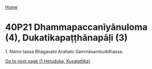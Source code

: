 
[Home](/)

# 40P21 Dhammapaccanīyānuloma (4), Dukatikapaṭṭhānapāḷi (3)

1\. Namo tassa Bhagavato Arahato Sammāsambuddhassa.


[Go to next page (1 Hetuduka, Kusalattika)](1.md)


